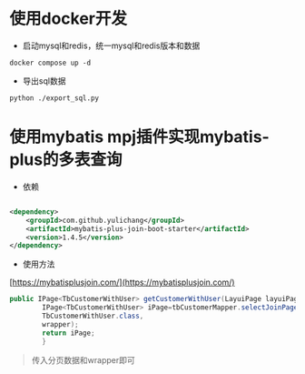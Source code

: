 # 使用docker开发

- 启动mysql和redis，统一mysql和redis版本和数据

```shell
docker compose up -d
```

- 导出sql数据

```shell
python ./export_sql.py
```

# 使用mybatis mpj插件实现mybatis-plus的多表查询

- 依赖

```xml

<dependency>
    <groupId>com.github.yulichang</groupId>
    <artifactId>mybatis-plus-join-boot-starter</artifactId>
    <version>1.4.5</version>
</dependency>
```

- 使用方法

[https://mybatisplusjoin.com/](https://mybatisplusjoin.com/)

```java
public IPage<TbCustomerWithUser> getCustomerWithUser(LayuiPage layuiPage,MPJLambdaWrapper<TbCustomer> wrapper){
        IPage<TbCustomerWithUser> iPage=tbCustomerMapper.selectJoinPage(new Page<>(layuiPage.getPage(),layuiPage.getLimit()),
        TbCustomerWithUser.class,
        wrapper);
        return iPage;
        }
```

> 传入分页数据和wrapper即可